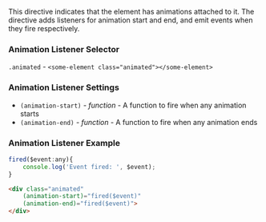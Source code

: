 This directive indicates that the element has animations attached to it. The directive adds listeners for animation start and end, and emit events when they fire respectively.

### Animation Listener Selector
`.animated` - `<some-element class="animated"></some-element>`

### Animation Listener Settings

  * `(animation-start)` _- function_ -
    A function to fire when any animation starts
  * `(animation-end)` _- function_ -
    A function to fire when any animation ends

### Animation Listener Example
```javascript
fired($event:any){
    console.log('Event fired: ', $event);
}
```

```html
<div class="animated"
    (animation-start)="fired($event)"
    (animation-end)="fired($event)">
</div>
```